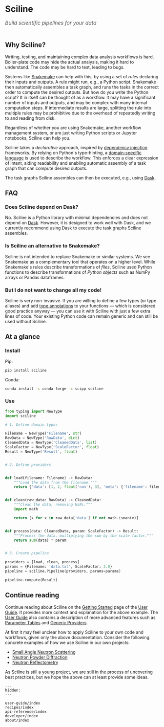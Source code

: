 # Sciline

<span style="font-size:1.2em;font-style:italic;color:#5a5a5a">
  Build scientific pipelines for your data
  </br></br>
</span>

## Why Sciline?

Writing, testing, and maintaining complex data analysis workflows is hard.
Boiler-plate code may hide the actual analysis, making it hard to understand.
The code may be hard to test, leading to bugs.

Systems like [Snakemake](https://snakemake.readthedocs.io/en/stable/) can help with this, by using a set of *rules* declaring their inputs and outputs.
A rule might run, e.g., a Python script.
Snakemake then automatically assembles a task graph, and runs the tasks in the correct order to compute the desired outputs.
But how do you write the Python script?
It in itself can be thought of as a workflow.
It may have a significant number of inputs and outputs, and may be complex with many internal computation steps.
If intermediate results are large, splitting the rule into multiple rules may be prohibitive due to the overhead of repeatedly writing to and reading from disk.

Regardless of whether you are using Snakemake, another workflow management system, or are just writing Python scripts or Jupyter notebooks, Sciline can help you.

Sciline takes a *declarative* approach, inspired by [dependency injection](https://en.wikipedia.org/wiki/Dependency_injection) frameworks.
By relying on Python's type-hinting, a [domain-specific language](https://en.wikipedia.org/wiki/Domain-specific_language) is used to describe the workflow.
This enforces a clear expression of intent, aiding readability and enabling automatic assembly of a task graph that can compute desired outputs.

The task graphs Sciline assembles can then be executed, e.g., using [Dask](https://dask.org/).

## FAQ

### Does Sciline depend on Dask?

No.
Sciline is a Python library with minimal dependencies and does not depend on [Dask](https://dask.org/).
However, it is designed to work well with Dask, and we currently recommend using Dask to execute the task graphs Sciline assembles.

### Is Sciline an alternative to Snakemake?

Sciline is not intended to replace Snakemake or similar systems.
We see Snakemake as a complementary tool that operates on a higher level.
While Snakemake's rules describe transformations of *files*, Sciline used Python functions to describe transformations of *Python objects* such as NumPy arrays or Pandas dataframes.

### But I do not want to change all my code!

Sciline is very non-invasive.
If you are willing to define a few types (or type aliases) and add [type annotations](https://mypy.readthedocs.io/en/stable/cheat_sheet_py3.html) to your functions &mdash; which is considered good practice anyway &mdash; you can use it with Sciline with just a few extra lines of code.
Your existing Python code can remain generic and can still be used without Sciline.

## At a glance

### Install

Pip:

```sh
pip install sciline
```

Conda:

```sh
conda install -c conda-forge -c scipp sciline
```

### Use

```python
from typing import NewType
import sciline

# 1. Define domain types

Filename = NewType('Filename', str)
RawData = NewType('RawData', dict)
CleanedData = NewType('CleanedData', list)
ScaleFactor = NewType('ScaleFactor', float)
Result = NewType('Result', float)


# 2. Define providers


def load(filename: Filename) -> RawData:
    """Load the data from the filename."""
    return {'data': [1, 2, float('nan'), 3], 'meta': {'filename': filename}}


def clean(raw_data: RawData) -> CleanedData:
    """Clean the data, removing NaNs."""
    import math

    return [x for x in raw_data['data'] if not math.isnan(x)]


def process(data: CleanedData, param: ScaleFactor) -> Result:
    """Process the data, multiplying the sum by the scale factor."""
    return sum(data) * param


# 3. Create pipeline

providers = [load, clean, process]
params = {Filename: 'data.txt', ScaleFactor: 2.0}
pipeline = sciline.Pipeline(providers, params=params)

pipeline.compute(Result)
```

## Continue reading

Continue reading about Sciline on the [Getting Started](user-guide/getting-started) page of the [User Guide](user-guide/index).
It provides more context and explanation for the above example.
The [User Guide](user-guide/index) also contains a description of more advanced features such as [Parameter Tables](user-guide/parameter-tables) and [Generic Providers](user-guide/generic-providers).

At first it may feel unclear how to apply Sciline to your own code and workflows, given only the above documentation.
Consider the following concrete examples of how we use Sciline in our own projects:

 - [Small Angle Neutron Scattering](https://scipp.github.io/esssans/user-guide/isis/sans2d.html)
 - [Neutron Powder Diffraction](https://scipp.github.io/essdiffraction/user-guide/dream/dream-data-reduction.html)
 - [Neutron Reflectometry](https://scipp.github.io/essreflectometry/user-guide/amor/amor-reduction.html)

 As Sciline is still a young project, we are still in the process of uncovering best practices, but we hope the above can at least provide some ideas.


```{toctree}
---
hidden:
---

user-guide/index
recipes/index
api-reference/index
developer/index
about/index
```
